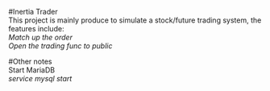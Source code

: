 #Inertia Trader  
This project is mainly produce to simulate a stock/future trading system, the features include:  
*Match up the order*  
*Open the trading func to public*  


#Other notes  
Start MariaDB  
*service mysql start*  
